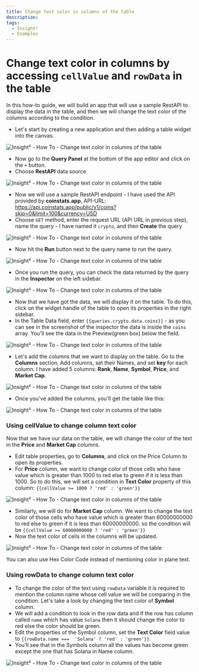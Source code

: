 ```yaml
---
title: Change text color in columns of the table
description: 
tags:
  - Insight²
  - Examples
---
```


# Change text color in columns by accessing `cellValue` and `rowData` in the table

In this how-to guide, we will build an app that will use a sample RestAPI to display the data in the table, and then we will change the text color of the columns according to the condition.

- Let's start by creating a new application and then adding a table widget into the canvas.


![Insight² - How To - Change text color in columns of the table](/_images/insight2/how-to/change-text-color/newapp.gif)


- Now go to the **Query Panel** at the bottom of the app editor and click on the `+` button.
- Choose **RestAPI** data source


![Insight² - How To - Change text color in columns of the table](/_images/insight2/how-to/change-text-color/restapi.png)


- Now we will use a sample RestAPI endpoint -  I have used the API provided by **coinstats.app**, API-URL:
https://api.coinstats.app/public/v1/coins?skip=0&limit=100&currency=USD
- Choose `GET` method, enter the request URL (API URL in previous step), name the query - I have named it `crypto`, and then **Create** the query


![Insight² - How To - Change text color in columns of the table](/_images/insight2/how-to/change-text-color/apiendpoint.png)


- Now hit the **Run** button next to the query name to run the query.


![Insight² - How To - Change text color in columns of the table](/_images/insight2/how-to/change-text-color/runquery.png)


- Once you run the query, you can check the data returned by the query in the **Inspector** on the left sidebar.


![Insight² - How To - Change text color in columns of the table](/_images/insight2/how-to/change-text-color/inspectord.png)



- Now that we have got the data, we will display it on the table. To do this, click on the widget handle of the table to open its properties in the right sidebar.
- In the Table Data field, enter `{{queries.crypto.data.coins}}` - as you can see in the screenshot of the inspector the data is inside the `coins` array. You'll see the data in the Preview(green box) below the field.



![Insight² - How To - Change text color in columns of the table](/_images/insight2/how-to/change-text-color/data.png)


- Let's add the columns that we want to display on the table. Go to the **Columns** section, Add columns, set their Names, and set **key** for each column. I have added 5 columns: **Rank**, **Name**, **Symbol**, **Price**, and **Market Cap**.


![Insight² - How To - Change text color in columns of the table](/_images/insight2/how-to/change-text-color/columns.png)



- Once you've added the columns, you'll get the table like this:



![Insight² - How To - Change text color in columns of the table](/_images/insight2/how-to/change-text-color/table.png)



### Using cellValue to change column text color

Now that we have our data on the table, we will change the color of the text in the **Price** and **Market Cap** columns.

- Edit table properties, go to **Columns**, and click on the Price Column to open its properties.
- For **Price** column, we want to change color of those cells who have value which is greater than 1000 to red else to green if it is less than 1000. So to do this, we will set a condition in **Text Color** property of this column: `{{cellValue >= 1000 ? 'red' : 'green'}}`



![Insight² - How To - Change text color in columns of the table](/_images/insight2/how-to/change-text-color/price.png)



- Similarly, we will do for **Market Cap** column. We want to change the text color of those cells who have value which is greater than 60000000000 to red else to green if it is less than 60000000000. so the condition will be `{{cellValue >= 60000000000 ? 'red' : 'green'}}`
- Now the text color of cells in the columns will be updated.



![Insight² - How To - Change text color in columns of the table](/_images/insight2/how-to/change-text-color/cellvalue.png)



You can also use Hex Color Code instead of mentioning color in plane text.


### Using rowData to change column text color

- To change the color of the text using `rowData` variable it is required to mention the column name whose cell value we will be comparing in the condition. Let's take a look by changing the text color of **Symbol** column.
- We will add a condition to look in the row data and if the row has column called `name` which has value `Solana` then it should change the color to red else the color should be green.
- Edit the properties of the Symbol column, set the **Text Color** field value to `{{rowData.name ===  'Solana' ? 'red' : 'green'}}`.
- You'll see that in the Symbols column all the values has become green except the one that has Solana in Name column.



![Insight² - How To - Change text color in columns of the table](/_images/insight2/how-to/change-text-color/rowData.png)


